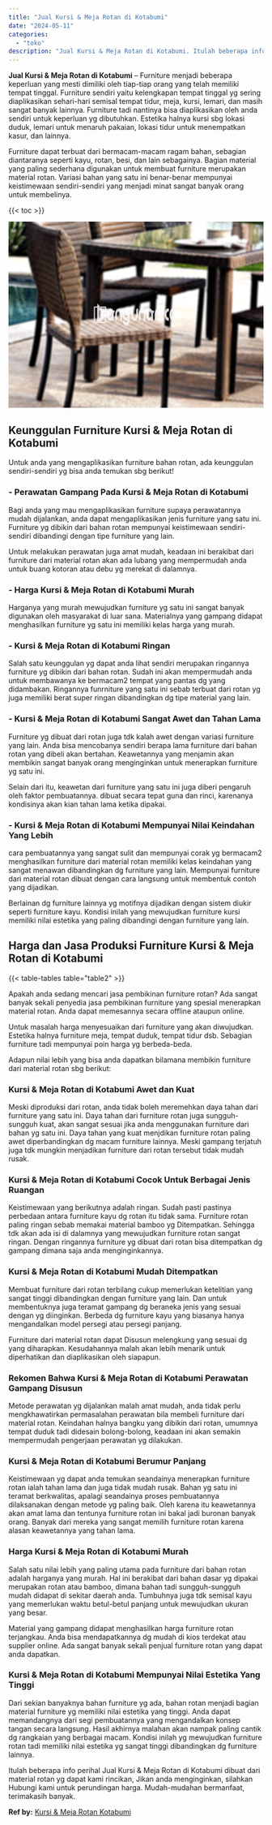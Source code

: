 ```yaml
---
title: "Jual Kursi & Meja Rotan di Kotabumi"
date: "2024-05-11"
categories: 
  - "toko"
description: "Jual Kursi & Meja Rotan di Kotabumi. Itulah beberapa info perihal Jual Kursi & Meja Rotan di Kotabumi dibuat dari material rotan yg dapat kami rincikan, Jika..."
---
```


**Jual Kursi & Meja Rotan di Kotabumi** – Furniture menjadi beberapa keperluan yang mesti dimiliki oleh tiap-tiap orang yang telah memiliki tempat tinggal. Furniture sendiri yaitu kelengkapan tempat tinggal yg sering diaplikasikan sehari-hari semisal tempat tidur, meja, kursi, lemari, dan masih sangat banyak lainnya. Furniture tadi nantinya bisa diaplikasikan oleh anda sendiri untuk keperluan yg dibutuhkan. Estetika halnya kursi sbg lokasi duduk, lemari untuk menaruh pakaian, lokasi tidur untuk menempatkan kasur, dan lainnya.

Furniture dapat terbuat dari bermacam-macam ragam bahan, sebagian diantaranya seperti kayu, rotan, besi, dan lain sebagainya. Bagian material yang paling sederhana digunakan untuk membuat furniture merupakan material rotan. Variasi bahan yang satu ini benar-benar mempunyai keistimewaan sendiri-sendiri yang menjadi minat sangat banyak orang untuk membelinya.

{{< toc >}}

![Jual Kursi & Meja Rotan di Kotabumi](/images/kursi-meja-rotan-murah12.png)

## Keunggulan Furniture Kursi & Meja Rotan di Kotabumi

Untuk anda yang mengaplikasikan furniture bahan rotan, ada keunggulan sendiri-sendiri yg bisa anda temukan sbg berikut!

### \- Perawatan Gampang Pada Kursi & Meja Rotan di Kotabumi

Bagi anda yang mau mengaplikasikan furniture supaya perawatannya mudah dijalankan, anda dapat mengaplikasikan jenis furniture yang satu ini. Furniture yg dibikin dari bahan rotan mempunyai keistimewaan sendiri-sendiri dibandingi dengan tipe furniture yang lain.

Untuk melakukan perawatan juga amat mudah, keadaan ini berakibat dari furniture dari material rotan akan ada lubang yang mempermudah anda untuk buang kotoran atau debu yg merekat di dalamnya.

### \- Harga Kursi & Meja Rotan di Kotabumi Murah

Harganya yang murah mewujudkan furniture yg satu ini sangat banyak digunakan oleh masyarakat di luar sana. Materialnya yang gampang didapat menghasilkan furniture yg satu ini memiliki kelas harga yang murah.

### \- Kursi & Meja Rotan di Kotabumi Ringan

Salah satu keunggulan yg dapat anda lihat sendiri merupakan ringannya furniture yg dibikin dari bahan rotan. Sudah ini akan mempermudah anda untuk membawanya ke bermacam2 tempat yang pantas dg yang didambakan. Ringannya funrniture yang satu ini sebab terbuat dari rotan yg juga memiliki berat super ringan dibandingkan dg tipe material yang lain.

### \- Kursi & Meja Rotan di Kotabumi Sangat Awet dan Tahan Lama

Furniture yg dibuat dari rotan juga tdk kalah awet dengan variasi furniture yang lain. Anda bisa mencobanya sendiri berapa lama furniture dari bahan rotan yang dibeli akan bertahan. Keawetannya yang menjamin akan membikin sangat banyak orang menginginkan untuk menerapkan furniture yg satu ini.

Selain dari itu, keawetan dari furniture yang satu ini juga diberi pengaruh oleh faktor pembuatannya. dibuat secara tepat guna dan rinci, karenanya kondisinya akan kian tahan lama ketika dipakai.

### \- Kursi & Meja Rotan di Kotabumi Mempunyai Nilai Keindahan Yang Lebih

cara pembuatannya yang sangat sulit dan mempunyai corak yg bermacam2 menghasilkan furniture dari material rotan memiliki kelas keindahan yang sangat menawan dibandingkan dg furniture yang lain. Mempunyai furniture dari material rotan dibuat dengan cara langsung untuk membentuk contoh yang dijadikan.

Berlainan dg furniture lainnya yg motifnya dijadikan dengan sistem diukir seperti furniture kayu. Kondisi inilah yang mewujudkan furniture kursi memiliki nilai estetika yang paling dibandingi dengan furniture yang lain.

## Harga dan Jasa Produksi Furniture Kursi & Meja Rotan di Kotabumi

{{< table-tables table="table2" >}}

Apakah anda sedang mencari jasa pembikinan furniture rotan? Ada sangat banyak sekali penyedia jasa pembikinan furniture yang spesial menerapkan material rotan. Anda dapat memesannya secara offline ataupun online.

Untuk masalah harga menyesuaikan dari furniture yang akan diwujudkan. Estetika halnya furniture meja, tempat duduk, tempat tidur dsb. Sebagian furniture tadi mempunyai poin harga yg berbeda-beda.

Adapun nilai lebih yang bisa anda dapatkan bilamana membikin furniture dari material rotan sbg berikut:

### Kursi & Meja Rotan di Kotabumi Awet dan Kuat

Meski diproduksi dari rotan, anda tidak boleh meremehkan daya tahan dari furniture yang satu ini. Daya tahan dari furniture rotan juga sungguh-sungguh kuat, akan sangat sesuai jika anda menggunakan furniture dari bahan yg satu ini. Daya tahan yang kuat menjdikan furniture rotan paling awet diperbandingkan dg macam furniture lainnya. Meski gampang terjatuh juga tdk mungkin menjadikan furniture dari rotan tersebut tidak mudah rusak.

### Kursi & Meja Rotan di Kotabumi Cocok Untuk Berbagai Jenis Ruangan

Keistimewaan yang berikutnya adalah ringan. Sudah pasti pastinya perbedaan antara furniture kayu dg rotan itu tidak sama. Furniture rotan paling ringan sebab memakai material bamboo yg Ditempatkan. Sehingga tdk akan ada isi di dalamnya yang mewujudkan furniture rotan sangat ringan. Dengan ringannya furniture yg dibuat dari rotan bisa ditempatkan dg gampang dimana saja anda menginginkannya.

### Kursi & Meja Rotan di Kotabumi Mudah Ditempatkan

Membuat furniture dari rotan terbilang cukup memerlukan ketelitian yang sangat tinggi dibandingkan dengan furniture yang lain. Dan untuk membentuknya juga teramat gampang dg beraneka jenis yang sesuai dengan yg diinginkan. Berbeda dg furniture kayu yang biasanya hanya mengandalkan model persegi atau persegi panjang.

Furniture dari material rotan dapat Disusun melengkung yang sesuai dg yang diharapkan. Kesudahannya malah akan lebih menarik untuk diperhatikan dan diaplikasikan oleh siapapun.

### Rekomen Bahwa Kursi & Meja Rotan di Kotabumi Perawatan Gampang Disusun

Metode perawatan yg dijalankan malah amat mudah, anda tidak perlu mengkhawatirkan permasalahan perawatan bila membeli furniture dari material rotan. Keindahan halnya bangku yang dibikin dari rotan, umumnya tempat duduk tadi didesain bolong-bolong, keadaan ini akan semakin mempermudah pengerjaan perawatan yg dilakukan.

### Kursi & Meja Rotan di Kotabumi Berumur Panjang

Keistimewaan yg dapat anda temukan seandainya menerapkan furniture rotan ialah tahan lama dan juga tidak mudah rusak. Bahan yg satu ini teramat berkwalitas, apalagi seandainya proses pembuatannya dilaksanakan dengan metode yg paling baik. Oleh karena itu keawetannya akan amat lama dan tentunya furniture rotan ini bakal jadi buronan banyak orang. Banyak dari mereka yang sangat memilih furniture rotan karena alasan keawetannya yang tahan lama.

### Harga Kursi & Meja Rotan di Kotabumi Murah

Salah satu nilai lebih yang paling utama pada furniture dari bahan rotan adalah harganya yang murah. Hal ini berakibat dari bahan dasar yg dipakai merupakan rotan atau bamboo, dimana bahan tadi sungguh-sungguh mudah didapat di sekitar daerah anda. Tumbuhnya juga tdk semisal kayu yang memerlukan waktu betul-betul panjang untuk mewujudkan ukuran yang besar.

Material yang gampang didapat menghasilkan harga furniture rotan terjangkau. Anda bisa mendapatkannya dg mudah di kios terdekat atau supplier online. Ada sangat banyak sekali penjual furniture rotan yang dapat anda dapatkan.

### Kursi & Meja Rotan di Kotabumi Mempunyai Nilai Estetika Yang Tinggi

Dari sekian banyaknya bahan furniture yg ada, bahan rotan menjadi bagian material furniture yg memiliki nilai estetika yang tinggi. Anda dapat memandangnya dari segi pembuatannya yang mengandalkan konsep tangan secara langsung. Hasil akhirnya malahan akan nampak paling cantik dg rangkaian yang berbagai macam. Kondisi inilah yg mewujudkan furniture rotan tadi memiliki nilai estetika yg sangat tinggi dibandingkan dg furniture lainnya.

Itulah beberapa info perihal Jual Kursi & Meja Rotan di Kotabumi dibuat dari material rotan yg dapat kami rincikan, Jikan anda menginginkan, silahkan Hubungi kami untuk perundingan harga. Mudah-mudahan bermanfaat, terimakasih banyak.

**Ref by:** [Kursi & Meja Rotan Kotabumi](https://id.wikipedia.org/wiki/Kursi)
